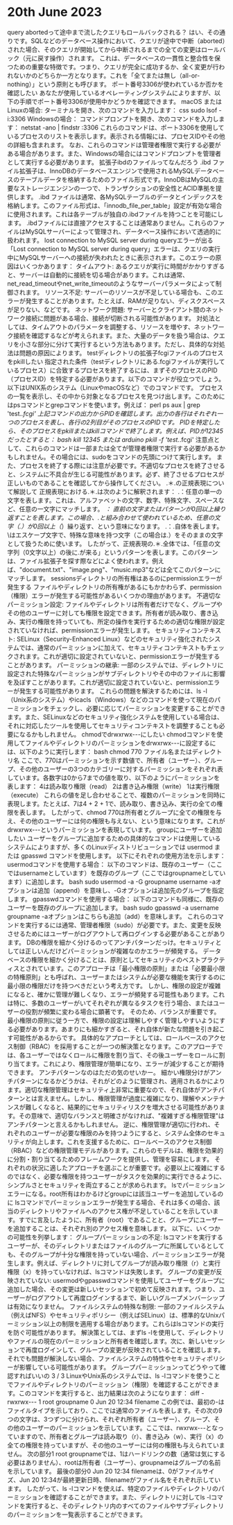 # 20th June 2023
query abortedって途中まで流したクエリもロールバックされる？
はい、その通りです。SQLなどのデータベース操作において、クエリが途中で中断（aborted）された場合、そのクエリが開始してから中断されるまでの全ての変更はロールバック（元に戻す操作）されます。
これは、データベースの一貫性と整合性を保つための重要な特徴です。つまり、クエリが完全に成功するか、全く変更が行われないかのどちらか一方となります。これを「全てまたは無し（all-or-nothing）」という原則とも呼びます。
ポート番号3306が使われているか否かを確認したい
あなたが使用しているオペレーティングシステムによりますが、以下の手順でポート番号3306が使用中かどうかを確認できます。
macOS または Linuxの場合:
ターミナルを開き、次のコマンドを入力します：
css
sudo lsof -i:3306
Windowsの場合：
コマンドプロンプトを開き、次のコマンドを入力します：
netstat -ano | findstr :3306
これらのコマンドは、ポート3306を使用しているプロセスのリストを表示します。表示される情報には、プロセスIDやその他の詳細も含まれます。
なお、これらのコマンドは管理者権限で実行する必要がある場合があります。また、Windowsの場合にはコマンドプロンプトを管理者として実行する必要があります。
拡張子ibdのファイルってなんだろう
.ibd ファイル拡張子は、InnoDBのデータベースエンジンで使用されるMySQLデータベースのテーブルデータを格納するためのファイル形式です。InnoDBはMySQLの主要なストレージエンジンの一つで、トランザクションの安全性とACID準拠を提供します。
.ibd ファイルは通常、各MySQLテーブルのデータとインデックスを格納します。このファイル形式は、「innodb_file_per_table」設定が有効な場合に使用されます。これは各テーブルが独自の.ibdファイルを持つことを可能にします。
.ibdファイルには直接アクセスすることは通常ありません。これらのファイルはMySQLサーバーによって管理され、データベース操作において透過的に扱われます。
lost connection to MySQL server during queryエラーが出る
「Lost connection to MySQL server during query」エラーは、クエリの実行中にMySQLサーバーへの接続が失われたときに表示されます。このエラーの原因はいくつかあります：
タイムアウト: あるクエリが実行に時間がかかりすぎると、サーバーは自動的に接続を切る場合があります。これは通常、net_read_timeoutやnet_write_timeoutのようなサーバーパラメータによって制御されます。
リソース不足: サーバーのリソースが不足している場合も、このエラーが発生することがあります。たとえば、RAMが足りない、ディスクスペースが足りない、などです。
ネットワーク問題: サーバーとクライアント間のネットワーク接続に問題がある場合、接続が切断される可能性があります。
対処法としては、タイムアウトのパラメータを調整する、リソースを増やす、ネットワーク接続を確認するなどが考えられます。また、大量のデータを扱う場合は、クエリを小さな部分に分けて実行するという方法もあります。ただし、具体的な対処法は問題の原因によります。
testディレクトリの拡張子fcgiファイルのプロセスをpkillしたい
指定された条件（testディレクトリにある.fcgiファイルが実行しているプロセス）に合致するプロセスを終了するには、まずそのプロセスのPID（プロセスID）を特定する必要があります。以下のコマンドが役立つでしょう。以下はUNIX系のシステム（LinuxやmacOSなど）でのコマンドです。
プロセスの一覧を表示し、その中から対象となるプロセスを見つけ出します。このためにはpsコマンドとgrepコマンドを使います。例えば：
perl
ps aux | grep 'test.*\.fcgi'
上記コマンドの出力からPIDを確認します。出力の各行はそれぞれ一つのプロセスを表し、各行の2列目がそのプロセスのPIDです。
PIDを特定したら、そのプロセスをpkillまたはkillコマンドで終了します。例えば、PIDが12345だったとすると：
bash
kill 12345
または
arduino
pkill -f 'test.*\.fcgi'
注意点として、これらのコマンドは一部または全てが管理者権限で実行する必要があるかもしれません。その場合には、sudoをコマンドの先頭につけて実行します。
また、プロセスを終了する際には注意が必要です。不適切なプロセスを終了させると、システムに不具合が生じる可能性があります。必ず、終了させるプロセスが正しいものであることを確認してから操作してください。
.＊\.の正規表現について解説して
正規表現における.＊\.は次のように解釈されます：
.：任意の単一の文字を表します。これは、アルファベットの文字、数字、特殊文字、スペースなど、任意の一文字にマッチします。
*： 直前の文字またはパターンが0回以上繰り返すことを表します。この場合、.と組み合わせて使われているため、任意の文字（.）が0回以上（*）繰り返す、という意味になります。
\.：.自体を表します。\はエスケープ文字で、特殊な意味を持つ文字（この場合は.）をそのままの文字として扱うために使います。
したがって、正規表現の.＊\.全体では、「任意の文字列（0文字以上）の後に.が来る」というパターンを表します。このパターンは、ファイル拡張子を探す際などによく使われます。例えば、"document.txt"、"image.png"、"music.mp3"などは全てこのパターンにマッチします。
sessionsディレクトリの所有権はあるのにpermissionエラーが発生する
ファイルやディレクトリの所有権があるにもかかわらず、permission（権限）エラーが発生する可能性があるいくつかの理由があります。
不適切なパーミッション設定: ファイルやディレクトリは所有者だけでなく、グループやその他のユーザーに対しても権限を設定できます。所有者が読み取り、書き込み、実行の権限を持っていても、所定の操作を実行するための適切な権限が設定されていなければ、permissionエラーが発生します。
セキュリティコンテキスト: SELinux（Security-Enhanced Linux）などのセキュリティ強化されたシステムでは、通常のパーミッションに加えて、セキュリティコンテキストもチェックされます。これが適切に設定されていないと、permissionエラーが発生することがあります。
パーミッションの継承: 一部のシステムでは、ディレクトリに設定された特殊なパーミッションがサブディレクトリやその中のファイルに影響を及ぼすことがあります。これが適切に設定されていないと、permissionエラーが発生する可能性があります。
これらの問題を解決するためには、ls -l（Unix系のシステム）やicacls（Windows）などのコマンドを使って現在のパーミッションをチェックし、必要に応じてパーミッションを変更することができます。また、SELinuxなどのセキュリティ強化システムを使用している場合は、それに対応したツールを使用してセキュリティコンテキストを調整することも必要になるかもしれません。
chmodでdrwxrwx---にしたい
chmodコマンドを使用してファイルやディレクトリのパーミッションをdrwxrwx---に設定するには、以下のように実行します：
bash
chmod 770 ファイル名またはディレクトリ名
ここで、770はパーミッションを示す数値で、所有者（ユーザー）、グループ、その他のユーザーの3つのカテゴリーに対するパーミッションをそれぞれ表しています。各数字は0から7までの値を取り、以下のようにパーミッションを表します：
4は読み取り権限（read）
2は書き込み権限（write）
1は実行権限（execute）
これらの値を足し合わせることで、複数のパーミッションを同時に表現します。たとえば、7は4 + 2 + 1で、読み取り、書き込み、実行の全ての権限を表します。
したがって、chmod 770は所有者とグループに全ての権限を与え、その他のユーザーには何の権限も与えない、という意味になります。これがdrwxrwx---というパーミッションを表現しています。
groupにユーザーを追加したい
ユーザーをグループに追加するための具体的なコマンドは使用しているシステムによりますが、多くのLinuxディストリビューションでは usermod または gpasswd コマンドを使用します。
以下にそれぞれの使用方法を示します：
usermodコマンドを使用する場合：
以下のコマンドは、既存のユーザー（ここではusernameとしています）を既存のグループ（ここではgroupnameとしています）に追加します。
bash
sudo usermod -a -G groupname username
-aオプションは追加（append）を意味し、-Gオプションは追加先のグループを指定します。
gpasswdコマンドを使用する場合：
以下のコマンドも同様に、既存のユーザーを既存のグループに追加します。
bash
sudo gpasswd -a username groupname
-aオプションはこちらも追加（add）を意味します。
これらのコマンドを実行するには通常、管理者権限（sudo）が必要です。また、変更を反映させるためにはユーザーがログアウトして再ログインする必要があることがあります。
DBの権限を細かく分けるのってアンチパターンだっけ。セキュリティとしては正しいんだけどパーミッションが複雑なのかエラーが頻発する。
データベースの権限を細かく分けることは、原則としてセキュリティのベストプラクティスとされています。このアプローチは「最小権限の原則」または「必要最小限の特権原則」とも呼ばれ、ユーザーまたはシステムが必要な機能を実行するのに最小限の権限だけを持つべきだという考え方です。
しかし、権限の設定が複雑になると、確かに管理が難しくなり、エラーが頻発する可能性もあります。これは特に、多数のユーザーがいてそれぞれが異なるタスクを行う場合、またはユーザーの役割が頻繁に変わる場合に顕著です。
そのため、バランスが重要です。最小権限の原則に従う一方で、権限の設定は理解しやすく管理しやすいようにする必要があります。あまりにも細かすぎると、それ自体が新たな問題を引き起こす可能性があるからです。
具体的なアプローチとしては、ロールベースのアクセス制御（RBAC）を採用することが一つの解決策となります。このアプローチでは、各ユーザーではなくロールに権限を割り当て、その後ユーザーをロールに割り当てます。これにより、権限管理が簡単になり、エラーが減少することが期待できます。
アンチパターンなのはただの気のせいかー。
細かい権限分けがアンチパターンになるかどうかは、それがどのように管理され、適用されるかによります。適切な権限管理はセキュリティ上非常に重要なので、それ自体がアンチパターンとは言えません。しかし、権限管理が過度に複雑になり、理解やメンテナンスが難しくなると、結果的にセキュリティリスクを増大させる可能性があります。その意味で、適切なバランスと明確さがなければ、"複雑すぎる権限管理"はアンチパターンと言えるかもしれません。
逆に、権限管理が適切に行われ、それぞれのユーザーが必要な権限のみを持つようにすると、システム全体のセキュリティが向上します。これを支援するために、ロールベースのアクセス制御（RBAC）などの権限管理モデルがあります。これらのモデルは、権限を効果的に分割・割り当てるためのフレームワークを提供し、管理を容易にします。
それぞれの状況に適したアプローチを選ぶことが重要です。必要以上に複雑にするのではなく、必要な権限を持つユーザーがタスクを効果的に実行できるように、シンプルさとセキュリティを両立することが求められます。
lsでパーミッションエラーになる。root所有はわかるけどgroupには該当ユーザーを追加しているのに
lsコマンドでパーミッションエラーが発生する場合、それは多くの場合、該当のディレクトリやファイルへのアクセス権が不足していることを示しています。すでに言及したように、所有者（root）であることと、グループにユーザーを追加することは、それぞれ別のアクセス権を意味します。
以下に、いくつかの可能性を列挙します：
グループパーミッションの不足: lsコマンドを実行するユーザーが、そのディレクトリまたはファイルのグループに所属しているとしても、そのグループが十分な権限を持っていない場合、パーミッションエラーが発生します。例えば、ディレクトリに対してグループが読み取り権限（r）と実行権限（x）を持っていなければ、lsコマンドは失敗します。
グループの変更が反映されていない: usermodやgpasswdコマンドを使用してユーザーをグループに追加した場合、その変更は新しいセッションで初めて反映されます。つまり、ユーザーがログアウトして再度ログインするまで、新しいグループメンバーシップは有効になりません。
ファイルシステムの特殊な制限: 一部のファイルシステム（例えばNFS）やセキュリティポリシー（例えばSELinux）は、標準的なUnixパーミッション以上の制限を適用する場合があります。これらはlsコマンドの実行を防ぐ可能性があります。
解決策としては、まずls -lを使用して、ディレクトリやファイルの現在のパーミッションと所有者を確認します。次に、新しいセッションで再度ログインして、グループの変更が反映されていることを確認します。それでも問題が解決しない場合、ファイルシステムの特性やセキュリティポリシーが影響している可能性があります。
グループパーミッションってどうやって確認すればいいの
3 / 3
LinuxやUnix系のシステムでは、ls -lコマンドを使うことでファイルやディレクトリのパーミッション（権限）を確認することができます。このコマンドを実行すると、出力結果は次のようになります：
diff
-rwxrwx--- 1 root groupname 0 Jun 20 12:34 filename
この例では、最初の-はファイルタイプを示しており、ここでは通常のファイルを表します。その次の9つの文字は、3つずつに分けられ、それぞれ所有者（ユーザー）、グループ、その他のユーザーのパーミッションを示しています。ここでは、rwxrwx---となっていますので、所有者とグループは読み取り（r）、書き込み（w）、実行（x）の全ての権限を持っていますが、その他のユーザーには何の権限も与えられていません。
次の部分1 root groupnameでは、1はハードリンクの数（通常は気にする必要はありません）、rootは所有者（ユーザー）、groupnameはグループの名前を示しています。
最後の部分0 Jun 20 12:34 filenameは、0がファイルサイズ、Jun 20 12:34が最終更新日時、filenameがファイル名をそれぞれ示しています。
したがって、ls -lコマンドを使えば、特定のファイルやディレクトリのパーミッションを確認することができます。また、ディレクトリに対してls -lコマンドを実行すると、そのディレクトリ内のすべてのファイルやサブディレクトリのパーミッションを一覧表示することができます。
